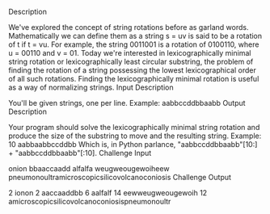 Description

We've explored the concept of string rotations before as garland words. Mathematically we can define them as a string s = uv is said to be a rotation of t if t = vu. For example, the string 0011001 is a rotation of 0100110, where u = 00110 and v = 01.
Today we're interested in lexicographically minimal string rotation or lexicographically least circular substring, the problem of finding the rotation of a string possessing the lowest lexicographical order of all such rotations. Finding the lexicographically minimal rotation is useful as a way of normalizing strings.
Input Description

You'll be given strings, one per line. Example:
aabbccddbbaabb
Output Description

Your program should solve the lexicographically minimal string rotation and produce the size of the substring to move and the resulting string. Example:
10 aabbaabbccddbb
Which is, in Python parlance, "aabbccddbbaabb"[10:] + "aabbccddbbaabb"[:10].
Challenge Input

onion
bbaaccaadd
alfalfa
weugweougewoiheew
pneumonoultramicroscopicsilicovolcanoconiosis
Challenge Output

2 ionon
2 aaccaaddbb
6 aalfalf
14 eewweugweougewoih
12 amicroscopicsilicovolcanoconiosispneumonoultr
